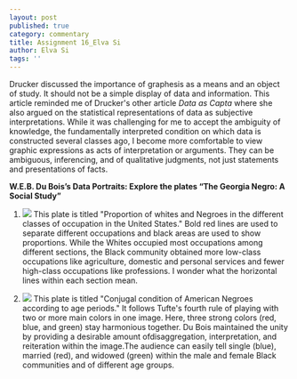 ```yaml
---
layout: post
published: true
category: commentary
title: Assignment 16_Elva Si
author: Elva Si
tags: ''
---
```

Drucker discussed the importance of graphesis as a means and an object of study. It should not be  a simple display of data and information. This article reminded me of Drucker's other article _Data as Capta_ where she also argued on the statistical representations of data as subjective interpretations. While it was challenging for me to accept the ambiguity of knowledge, the fundamentally interpreted condition on which data is constructed several classes ago, I become more comfortable to view graphic expressions as acts of interpretation or arguments. They can be ambiguous, inferencing, and of qualitative judgments, not just statements and presentations of facts.

**W.E.B. Du Bois’s Data Portraits: Explore the plates “The Georgia Negro: A Social Study”**

1. ![]({{site.baseurl}}/https://tile.loc.gov/storage-services/service/pnp/ppmsca/33900/33906v.jpg)
This plate is titled "Proportion of whites and Negroes in the different classes of occupation in the United States." Bold red lines are used to separate different occupations and black areas are used to show proportions. While the Whites occupied most occupations among different sections, the Black community obtained more low-class occupations like agriculture, domestic and personal services and fewer high-class occupations like professions. I wonder what the horizontal lines within each section mean.

2. ![]({{site.baseurl}}/https://tile.loc.gov/storage-services/service/pnp/ppmsca/33900/33915v.jpg)
This plate is titled "Conjugal condition of American Negroes according to age periods." It follows Tufte's fourth rule of playing with two or more main colors in one image. Here, three strong colors (red, blue, and green) stay harmonious together. Du Bois maintained the unity by providing a desirable amount ofdisaggregation, interpretation, and reiteration within the image.The audience can easily tell single (blue), married (red), and widowed (green) within the male and female Black communities and of different age groups.